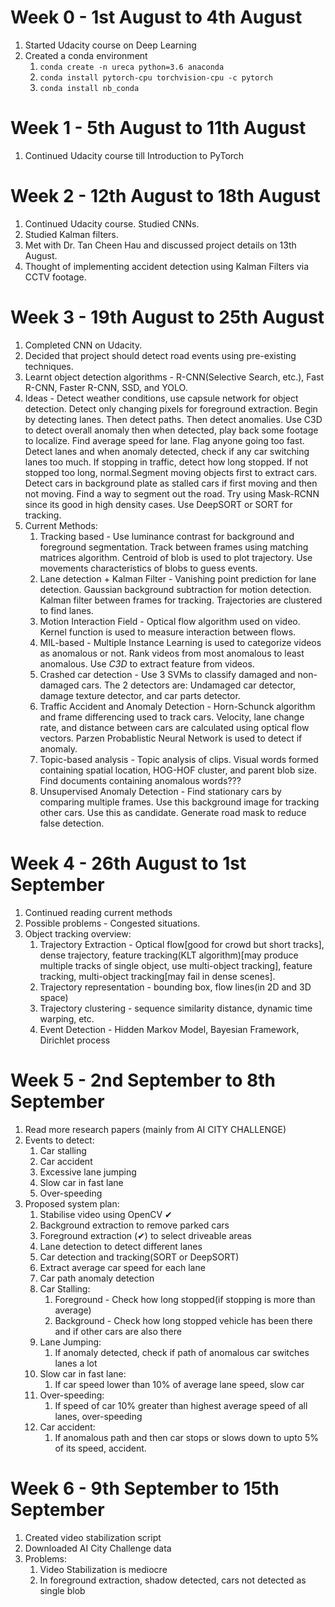 # Week 0 - 1st August to 4th August

1. Started Udacity course on Deep Learning
2. Created a conda environment
   1. `conda create -n ureca python=3.6 anaconda`
   2. `conda install pytorch-cpu torchvision-cpu -c pytorch`
   3. `conda install nb_conda`

# Week 1 - 5th August to 11th August

1. Continued Udacity course till Introduction to PyTorch

# Week 2 - 12th August to 18th August

1. Continued Udacity course. Studied CNNs.
2. Studied Kalman filters.
3. Met with Dr. Tan Cheen Hau and discussed project details on 13th August.
4. Thought of implementing accident detection using Kalman Filters via CCTV footage.

# Week 3 - 19th August to 25th August

1. Completed CNN on Udacity.
2. Decided that project should detect road events using pre-existing techniques.
3. Learnt object detection algorithms - R-CNN(Selective Search, etc.), Fast R-CNN, Faster R-CNN, SSD, and YOLO.
4. Ideas - Detect weather conditions, use capsule network for object detection. Detect only changing pixels for foreground extraction. Begin by detecting lanes. Then detect paths. Then detect anomalies. Use C3D to detect overall anomaly then when detected, play back some footage to localize. Find average speed for lane. Flag anyone going too fast. Detect lanes and when anomaly detected, check if any car switching lanes too much. If stopping in traffic, detect how long stopped. If not stopped too long, normal.Segment moving objects first to extract cars. Detect cars in background plate as stalled cars if first moving and then not moving. Find a way to segment out the road. Try using Mask-RCNN since its good in high density cases. Use DeepSORT or SORT for tracking.
5. Current Methods:
   1. Tracking based - Use luminance contrast for background and foreground segmentation. Track between frames using matching matrices algorithm. Centroid of blob is used to plot trajectory. Use movements characteristics of blobs to guess events.
   2. Lane detection + Kalman Filter - Vanishing point prediction for lane detection. Gaussian background subtraction for motion detection. Kalman filter between frames for tracking. Trajectories are clustered to find lanes.
   3. Motion Interaction Field - Optical flow algorithm used on video. Kernel function is used to measure interaction between flows.
   4. MIL-based - Multiple Instance Learning is used to categorize videos as anomalous or not. Rank videos from most anomalous to least anomalous. Use _C3D_ to extract feature from videos.
   5. Crashed car detection - Use 3 SVMs to classify damaged and non-damaged cars. The 2 detectors are: Undamaged car detector, damage texture detector, and car parts detector.
   6. Traffic Accident and Anomaly Detection - Horn-Schunck algorithm and frame differencing used to track cars. Velocity, lane change rate, and distance between cars are calculated using optical flow vectors. Parzen Probablistic Neural Network is used to detect if anomaly.
   7. Topic-based analysis - Topic analysis of clips. Visual words formed containing spatial location, HOG-HOF cluster, and parent blob size. Find documents containing anomalous words???
   8. Unsupervised Anomaly Detection - Find stationary cars by comparing multiple frames. Use this background image for tracking other cars. Use this as candidate. Generate road mask to reduce false detection.

# Week 4 - 26th August to 1st September

1. Continued reading current methods
2. Possible problems - Congested situations.
3. Object tracking overview:
   1. Trajectory Extraction - Optical flow[good for crowd but short tracks], dense trajectory, feature tracking(KLT algorithm)[may produce multiple tracks of single object, use multi-object tracking], feature tracking, multi-object tracking[may fail in dense scenes].
   2. Trajectory representation - bounding box, flow lines(in 2D and 3D space)
   3. Trajectory clustering - sequence similarity distance, dynamic time warping, etc.
   4. Event Detection - Hidden Markov Model, Bayesian Framework, Dirichlet process

# Week 5 - 2nd September to 8th September

1. Read more research papers (mainly from AI CITY CHALLENGE)
2. Events to detect:
   1. Car stalling
   2. Car accident
   3. Excessive lane jumping
   4. Slow car in fast lane
   5. Over-speeding
3. Proposed system plan:
   1. Stabilise video using OpenCV ✔
   2. Background extraction to remove parked cars
   3. Foreground extraction (✔) to select driveable areas
   4. Lane detection to detect different lanes
   5. Car detection and tracking(SORT or DeepSORT)
   6. Extract average car speed for each lane
   7. Car path anomaly detection
   8. Car Stalling:
      1. Foreground - Check how long stopped(if stopping is more than average)
      2. Background - Check how long stopped vehicle has been there and if other cars are also there
   9. Lane Jumping:
      1. If anomaly detected, check if path of anomalous car switches lanes a lot
   10. Slow car in fast lane:
       1. If car speed lower than 10% of average lane speed, slow car
   11. Over-speeding:
       1. If speed of car 10% greater than highest average speed of all lanes, over-speeding
   12. Car accident:
       1. If anomalous path and then car stops or slows down to upto 5% of its speed, accident.

# Week 6 - 9th September to 15th September

1. Created video stabilization script
2. Downloaded AI City Challenge data
3. Problems:
   1. Video Stabilization is mediocre
   2. In foreground extraction, shadow detected, cars not detected as single blob
